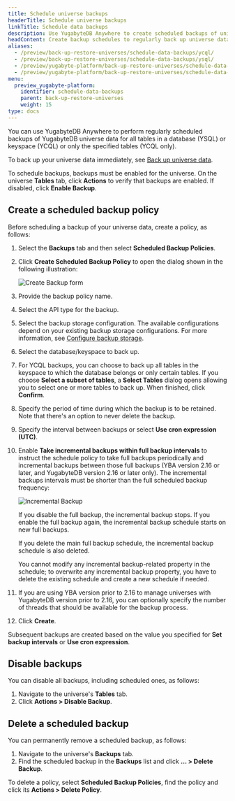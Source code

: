 ```yaml
---
title: Schedule universe backups
headerTitle: Schedule universe backups
linkTitle: Schedule data backups
description: Use YugabyteDB Anywhere to create scheduled backups of universe data.
headContent: Create backup schedules to regularly back up universe data
aliases:
  - /preview/back-up-restore-universes/schedule-data-backups/ycql/
  - /preview/back-up-restore-universes/schedule-data-backups/ysql/
  - /preview/yugabyte-platform/back-up-restore-universes/schedule-data-backups/ysql/
  - /preview/yugabyte-platform/back-up-restore-universes/schedule-data-backups/ycql/
menu:
  preview_yugabyte-platform:
    identifier: schedule-data-backups
    parent: back-up-restore-universes
    weight: 15
type: docs
---
```


You can use YugabyteDB Anywhere to perform regularly scheduled backups of YugabyteDB universe data for all tables in a database (YSQL) or keyspace (YCQL) or only the specified tables (YCQL only).

To back up your universe data immediately, see [Back up universe data](../back-up-universe-data/).

To schedule backups, backups must be enabled for the universe. On the universe **Tables** tab, click **Actions** to verify that backups are enabled. If disabled, click **Enable Backup**.

## Create a scheduled backup policy

Before scheduling a backup of your universe data, create a policy, as follows:

1. Select the **Backups** tab and then select **Scheduled Backup Policies**.

1. Click **Create Scheduled Backup Policy** to open the dialog shown in the following illustration:

    ![Create Backup form](/images/yp/scheduled-backup-ycql-1.png)

1. Provide the backup policy name.

1. Select the API type for the backup.

1. Select the backup storage configuration. The available configurations depend on your existing backup storage configurations. For more information, see [Configure backup storage](../configure-backup-storage/).

1. Select the database/keyspace to back up.

1. For YCQL backups, you can choose to back up all tables in the keyspace to which the database belongs or only certain tables. If you choose **Select a subset of tables**, a **Select Tables** dialog opens allowing you to select one or more tables to back up. When finished, click **Confirm**.

1. Specify the period of time during which the backup is to be retained. Note that there's an option to never delete the backup.

1. Specify the interval between backups or select **Use cron expression (UTC)**.

1. Enable **Take incremental backups within full backup intervals** to instruct the schedule policy to take full backups periodically and incremental backups between those full backups (YBA version 2.16 or later, and YugabyteDB version 2.16 or later only). The incremental backups intervals must be shorter than the full scheduled backup frequency:

    ![Incremental Backup](/images/yp/scheduled-backup-ycql-incremental.png)

    If you disable the full backup, the incremental backup stops. If you enable the full backup again, the incremental backup schedule starts on new full backups.

    If you delete the main full backup schedule, the incremental backup schedule is also deleted.

    You cannot modify any incremental backup-related property in the schedule; to overwrite any incremental backup property, you have to delete the existing schedule and create a new schedule if needed.

1. If you are using YBA version prior to 2.16 to manage universes with YugabyteDB version prior to 2.16, you can optionally specify the number of threads that should be available for the backup process.

1. Click **Create**.

Subsequent backups are created based on the value you specified for **Set backup intervals** or **Use cron expression**.

## Disable backups

You can disable all backups, including scheduled ones, as follows:

1. Navigate to the universe's **Tables** tab.
1. Click **Actions > Disable Backup**.

## Delete a scheduled backup

You can permanently remove a scheduled backup, as follows:

1. Navigate to the universe's **Backups** tab.
1. Find the scheduled backup in the **Backups** list and click **... > Delete Backup**.

To delete a policy, select **Scheduled Backup Policies**, find the policy and click its **Actions > Delete Policy**.
